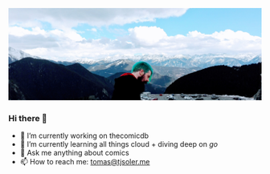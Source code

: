 ![Me](me-hero.jpg)

### Hi there 👋

<!--
**TJSoler/tjsoler** is a ✨ _special_ ✨ repository because its `README.md` (this file) appears on your GitHub profile.

Here are some ideas to get you started:

- 🔭 I’m currently working on thecomicdb
- 🌱 I’m currently learning all things cloud + diving deep on go
- 👯 I’m looking to collaborate on ...
- 🤔 I’m looking for help with ...
- 💬 Ask me about ...
- 📫 How to reach me: ...
- 😄 Pronouns: ...
- ⚡ Fun fact: ...
-->

- 🔭 I’m currently working on thecomicdb
- 🌱 I’m currently learning all things cloud + diving deep on *go*
- 💬 Ask me anything about comics
- 📫 How to reach me: tomas@tjsoler.me
